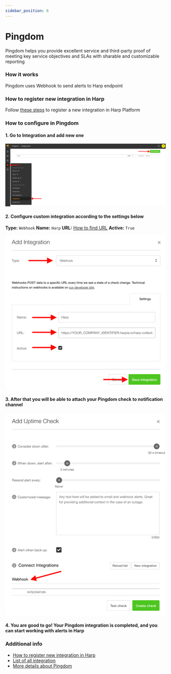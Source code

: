 ```yaml
---
sidebar_position: 6
---
```


# Pingdom

Pingdom helps you provide excellent service and third-party proof of meeting key service objectives and SLAs with sharable and customizable reporting

### How it works
Pingdom uses Webhook to send alerts to Harp endpoint

### How to register new integration in Harp

Follow [these steps](../integration.md) to register a new integration in Harp Platform

### How to configure in Pingdom

#### 1. Go to Integration and add new one

![img_53.png](img_53.png)

#### 2. Configure custom integration according to the settings below

**Type:** `Webhook`
**Name:** `Harp`
**URL:** [How to find URL](../integration#how-to-find-url-for-integration)
**Active:** `True`

![img_54.png](img_54.png)

#### 3. After that you will be able to attach your Pingdom check to notification channel

![img_55.png](img_55.png)

#### 4. You are good to go! Your Pingdom integration is completed, and you can start working with alerts in Harp

### Additional info
- [How to register new integration in Harp](../integration.md)
- [List of all integration](../category/incoming-integrations)
- [More details about Pingdom](https://www.pingdom.com/)



